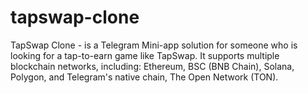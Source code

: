 # tapswap-clone
TapSwap Clone - is a Telegram Mini-app solution for someone who is looking for a tap-to-earn game like TapSwap. It supports multiple blockchain networks, including: Ethereum, BSC (BNB Chain), Solana, Polygon, and Telegram's native chain, The Open Network (TON).
